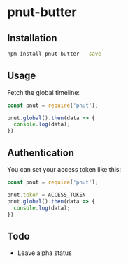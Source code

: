# pnut-butter

## Installation

```bash
npm install pnut-butter --save
```

## Usage

Fetch the global timeline:

```javascript
const pnut = require('pnut');

pnut.global().then(data => {
  console.log(data);
})
```

## Authentication

You can set your access token like this:

```javascript
const pnut = require('pnut');

pnut.token = ACCESS_TOKEN
pnut.global().then(data => {
  console.log(data);
})
```

## Todo

- Leave alpha status